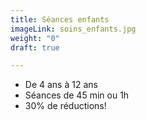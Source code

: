 ```yaml
---
title: Séances enfants
imageLink: soins_enfants.jpg
weight: "0"
draft: true

---
```

* De 4 ans à 12 ans 
* Séances de 45 min ou 1h
* 30% de réductions!